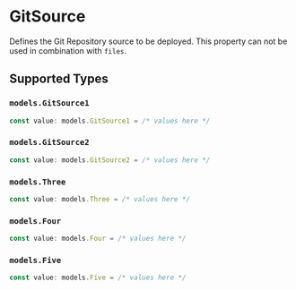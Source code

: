 # GitSource

Defines the Git Repository source to be deployed. This property can not be used in combination with `files`.


## Supported Types

### `models.GitSource1`

```typescript
const value: models.GitSource1 = /* values here */
```

### `models.GitSource2`

```typescript
const value: models.GitSource2 = /* values here */
```

### `models.Three`

```typescript
const value: models.Three = /* values here */
```

### `models.Four`

```typescript
const value: models.Four = /* values here */
```

### `models.Five`

```typescript
const value: models.Five = /* values here */
```

